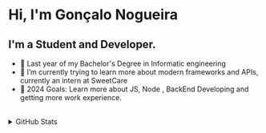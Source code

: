 # Hi, I'm Gonçalo Nogueira

## I'm a Student and Developer.
- 🔭 Last year of my Bachelor's Degree in Informatic engineering 
- 🌱 I’m currently trying to learn more about modern frameworks and APIs, currently an intern at SweetCare
- 🥅 2024 Goals: Learn more about JS, Node , BackEnd Developing and getting more work experience.
<br>
<details>
  <summary>GitHub Stats</summary>
  <br>
<img align="left" alt="Goncalo-N's GitHub Stats" src="https://github-readme-stats.vercel.app/api?username=Goncalo-N&show_icons=true&theme=radical"/>
<img align="left" alt="Goncalo-N's GitHub Language Stats" src="https://github-readme-stats.vercel.app/api/top-langs/?username=Goncalo-N&layout=compact&theme=radical"/>
  </details

